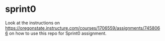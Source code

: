 # sprint0
Look at the instructions on https://oregonstate.instructure.com/courses/1706559/assignments/7458066 on how to use this repo for Sprint0 assignment.
